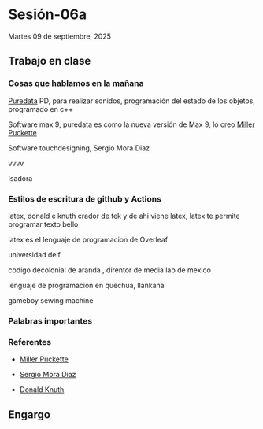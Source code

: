 # Sesión-06a

Martes 09 de septiembre, 2025

## Trabajo en clase

### Cosas que hablamos en la mañana

[Puredata](https://puredata.info/) PD, para realizar sonidos, programación  del estado de los objetos, programado en c++

Software max 9, puredata es como la nueva versión de Max 9, lo creo [Miller Puckette](https://es.wikipedia.org/wiki/Miller_Puckette) 

Software touchdesigning, Sergio Mora Diaz

vvvv

Isadora

### Estilos de escritura de github y Actions

latex, donald e knuth crador de tek y de ahi viene latex, latex te permite programar texto bello

latex es el lenguaje de programacion de Overleaf

universidad delf

codigo decolonial de aranda , direntor de media lab de mexico

lenguaje de programacion en quechua, llankana

gameboy sewing machine

### Palabras importantes

### Referentes 

- [Miller Puckette](https://es.wikipedia.org/wiki/Miller_Puckette)

- [Sergio Mora Diaz](https://www.sergiomoradiaz.com/)

- [Donald Knuth](https://es.wikipedia.org/wiki/Donald_Knuth)

## Engargo
